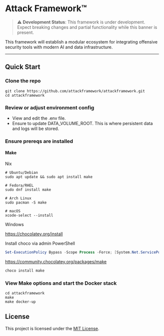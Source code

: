# Attack Framework™

> ⚠️ **Development Status**: This framework is under development. Expect breaking changes and partial functionality while this banner is present.

This framework will establish a modular ecosystem for integrating offensive security tools with modern AI and data infrastructure.

---

## Quick Start

### Clone the repo

```
git clone https://github.com/attackframework/attackframework.git
cd attackframework
```

### Review or adjust environment config

- View and edit the .env file.
- Ensure to update DATA_VOLUME_ROOT. This is where persistent data and logs will be stored.

### Ensure prereqs are installed

#### Make

Nix

```shell
# Ubuntu/Debian
sudo apt update && sudo apt install make

# Fedora/RHEL
sudo dnf install make

# Arch Linux
sudo pacman -S make

# macOS
xcode-select --install
```

Windows

https://chocolatey.org/install

Install choco via admin PowerShell
```powershell
Set-ExecutionPolicy Bypass -Scope Process -Force; [System.Net.ServicePointManager]::SecurityProtocol = [System.Net.ServicePointManager]::SecurityProtocol -bor 3072; iex ((New-Object System.Net.WebClient).DownloadString('https://community.chocolatey.org/install.ps1'))
```

https://community.chocolatey.org/packages/make

```powershell
choco install make
```

### View Make options and start the Docker stack

```
cd attackframework
make
make docker-up
```

## License

This project is licensed under the [MIT License](LICENSE).